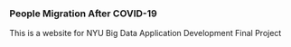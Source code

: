 ### People Migration After COVID-19
This is a website for NYU Big Data Application Development Final Project
